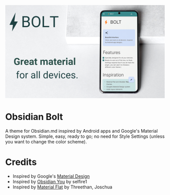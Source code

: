 ![BOLT large.png](https://github.com/Bluemoondragon07/Obsidian-Bolt/blob/e5adfb5e56a18668099457d9bc0413003659a05f/BOLT%20large.png)

# Obsidian **Bolt**
A theme for Obsidian.md inspired by Android apps and Google's Material Design system. Simple, easy, ready to go; no need for Style Settings (unless you want to change the color scheme).

# Credits
- Inspired by Google's [Material Design](https://m3.material.io/theme-builder#/custom) 
- Inspired by [Obsidian You](https://github.com/selfire1/obsidian-you-theme) by selfire1
- Inspired by [Material Flat](https://github.com/threethan/obsidian-material-flat-theme) by Threethan, Joschua
